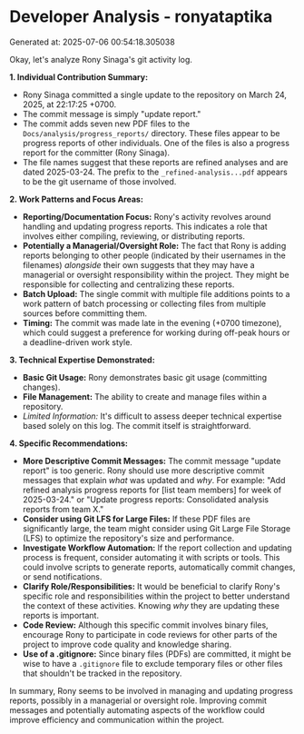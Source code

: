 # Developer Analysis - ronyataptika
Generated at: 2025-07-06 00:54:18.305038

Okay, let's analyze Rony Sinaga's git activity log.

**1. Individual Contribution Summary:**

*   Rony Sinaga committed a single update to the repository on March 24, 2025, at 22:17:25 +0700.
*   The commit message is simply "update report."
*   The commit adds seven new PDF files to the `Docs/analysis/progress_reports/` directory.  These files appear to be progress reports of other individuals.  One of the files is also a progress report for the committer (Rony Sinaga).
*   The file names suggest that these reports are refined analyses and are dated 2025-03-24.  The prefix to the `_refined-analysis...pdf` appears to be the git username of those involved.

**2. Work Patterns and Focus Areas:**

*   **Reporting/Documentation Focus:** Rony's activity revolves around handling and updating progress reports. This indicates a role that involves either compiling, reviewing, or distributing reports.
*   **Potentially a Managerial/Oversight Role:** The fact that Rony is adding reports belonging to other people (indicated by their usernames in the filenames) *alongside* their own suggests that they may have a managerial or oversight responsibility within the project.  They might be responsible for collecting and centralizing these reports.
*   **Batch Upload:** The single commit with multiple file additions points to a work pattern of batch processing or collecting files from multiple sources before committing them.
*   **Timing:** The commit was made late in the evening (+0700 timezone), which could suggest a preference for working during off-peak hours or a deadline-driven work style.

**3. Technical Expertise Demonstrated:**

*   **Basic Git Usage:** Rony demonstrates basic git usage (committing changes).
*   **File Management:** The ability to create and manage files within a repository.
*   *Limited Information:* It's difficult to assess deeper technical expertise based solely on this log. The commit itself is straightforward.

**4. Specific Recommendations:**

*   **More Descriptive Commit Messages:** The commit message "update report" is too generic.  Rony should use more descriptive commit messages that explain *what* was updated and *why*.  For example: "Add refined analysis progress reports for [list team members] for week of 2025-03-24." or "Update progress reports: Consolidated analysis reports from team X."
*   **Consider using Git LFS for Large Files:** If these PDF files are significantly large, the team might consider using Git Large File Storage (LFS) to optimize the repository's size and performance.
*   **Investigate Workflow Automation:**  If the report collection and updating process is frequent, consider automating it with scripts or tools.  This could involve scripts to generate reports, automatically commit changes, or send notifications.
*   **Clarify Role/Responsibilities:**  It would be beneficial to clarify Rony's specific role and responsibilities within the project to better understand the context of these activities.  Knowing *why* they are updating these reports is important.
*   **Code Review:** Although this specific commit involves binary files, encourage Rony to participate in code reviews for other parts of the project to improve code quality and knowledge sharing.
* **Use of a .gitignore:** Since binary files (PDFs) are committed, it might be wise to have a `.gitignore` file to exclude temporary files or other files that shouldn't be tracked in the repository.

In summary, Rony seems to be involved in managing and updating progress reports, possibly in a managerial or oversight role. Improving commit messages and potentially automating aspects of the workflow could improve efficiency and communication within the project.

